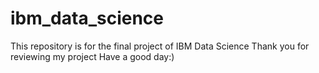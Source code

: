 # ibm_data_science
This repository is for the final project of IBM Data Science
Thank you for reviewing my project
Have a good day:)
